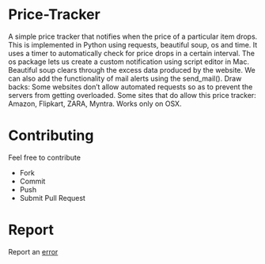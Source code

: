 # Price-Tracker

A simple price tracker that notifies when the price of a particular item drops.
This is implemented in Python using requests, beautiful soup, os and time. 
It uses a timer to automatically check for price drops in a certain interval. 
The os package lets us create a custom notification using script editor in Mac. 
Beautiful soup clears through the excess data produced by the website. 
We can also add the functionality of mail alerts using the send_mail().
Draw backs: Some websites don’t allow automated requests so as to prevent 
the servers from getting overloaded. Some sites that do allow this 
price tracker: Amazon, Flipkart, ZARA, Myntra. Works only on OSX.

# Contributing
Feel free to contribute
- Fork
- Commit
- Push
- Submit Pull Request

# Report
Report an [error](https://github.com/imsnawaz/Price-Tracker/issues)
